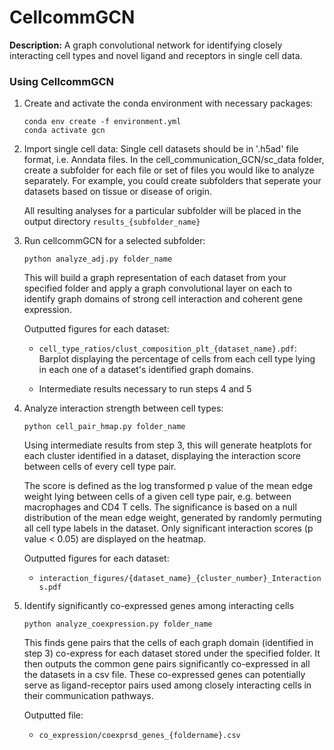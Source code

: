 # CellcommGCN

**Description:** A graph convolutional network for identifying closely interacting cell types and novel ligand and receptors in single cell data.

### Using CellcommGCN

1. Create and activate the conda environment with necessary packages:

    ```shell
    conda env create -f environment.yml
    conda activate gcn
    ```


2. Import single cell data:
Single cell datasets should be in '.h5ad' file format, i.e. Anndata files. In the cell_communication_GCN/sc_data folder, create a subfolder for each file or set of files you would like to analyze separately. For example, you could create subfolders that seperate your datasets based on tissue or disease of origin. 

    All resulting analyses for a particular subfolder will be placed in the output directory `results_{subfolder_name}` 


3. Run cellcommGCN for a selected subfolder:

    ```shell 
    python analyze_adj.py folder_name
    ```
    This will build a graph representation of each dataset from your specified folder and apply a graph convolutional layer on each to identify graph domains of strong cell interaction and coherent gene expression.

    Outputted figures for each dataset:

    - `cell_type_ratios/clust_composition_plt_{dataset_name}.pdf`: Barplot displaying the percentage of cells from each cell type lying in each one of a dataset's identified graph domains.

    - Intermediate results necessary to run steps 4 and 5 


4. Analyze interaction strength between cell types:

    ```shell 
    python cell_pair_hmap.py folder_name
    ```

    Using intermediate results from step 3, this will generate heatplots for each cluster identified in a dataset, displaying the interaction score between cells of every cell type pair. 

    The score is defined as the log transformed p value of the mean edge weight lying between cells of a given cell type pair, e.g. between macrophages and CD4 T cells. The significance is based on a null distribution of the mean edge weight, generated by randomly permuting all cell type labels in the dataset. Only significant interaction scores (p value < 0.05) are displayed on the heatmap.

    Outputted figures for each dataset:

    - `interaction_figures/{dataset_name}_{cluster_number}_Interactions.pdf` 



5. Identify significantly co-expressed genes among interacting cells 

    ```shell
    python analyze_coexpression.py folder_name
    ```

    This finds gene pairs that the cells of each graph domain (identified in step 3) co-express for each dataset stored under the specified folder. It then outputs the common gene pairs significantly co-expressed in all the datasets in a csv file. These co-expressed genes can potentially serve as ligand-receptor pairs used among closely interacting cells in their communication pathways.

    Outputted file:

    - `co_expression/coexprsd_genes_{foldername}.csv`











